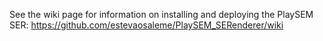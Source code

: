 See the wiki page for information on installing and deploying the PlaySEM SER: https://github.com/estevaosaleme/PlaySEM_SERenderer/wiki
